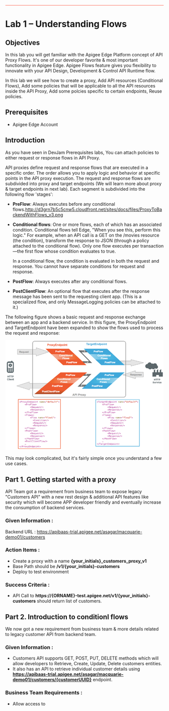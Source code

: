 ![](./images/image35.png)

#  Lab 1 – Understanding Flows

## Objectives

In this lab you will get familiar with the Apigee Edge Platform concept of API Proxy Flows. It's one of our developer favorite & most important functionality in Apigee Edge. Apigee Flows feature gives you flexibility to innovate with your API Design, Development & Control API Runtime flow.

In this lab we will see how to create a proxy, Add API resources (Conditional Flows), Add some policies that will be applicable to all the API resources inside the API Proxy, Add some polcies specific to certain endpoints, Reuse policies.

## Prerequisites

- Apigee Edge Account

## Introduction

As you have seen in DevJam Prerequisites labs, You can attach policies to either request or response flows in API Proxy. 

API proxies define request and response flows that are executed in a specific order. The order allows you to apply logic and behavior at specific points in the API proxy execution. The request and response flows are subdivided into proxy and target endpoints (We will learn more about proxy & target endpoints in next lab). Each segment is subdivided into the following flow 'stages':

- **PreFlow**: Always executes before any conditional flows.http://d3grn7b5c5cnw5.cloudfront.net/sites/docs/files/ProxyToBackendWithFlows_v3.png
- **Conditional flows**: One or more flows, each of which has an associated condition. Conditional flows tell Edge, "When you see this, perform this logic." For example, when an API call is a GET on the /movies resource (the condition), transform the response to JSON (through a policy attached to the conditional flow). Only one flow executes per transaction—the first flow whose condition evaluates to true.

	In a conditional flow, the condition is evaluated in both the request and response. You cannot have separate conditions for request and response.

- **PostFlow**: Always executes after any conditional flows. 
- **PostClientFlow**: An optional flow that executes after the response message has been sent to the requesting client app. (This is a specialized flow, and only MessageLogging policies can be attached to it.)

The following figure shows a basic request and response exchange between an app and a backend service. In this figure, the ProxyEndpoint and TargetEndpoint have been expanded to show the flows used to process the request and response: 

  ![Image](images/flows-diagram.png)
  
  This may look complicated, but it's fairly simple once you understand a few use cases.
  
## Part 1. Getting started with a proxy
  
  API Team got a requirement from business team to expose legacy "Customers API" with a new rest design & additional API features like security which will become APP developer friendly and eventually increase the consumption of backend services.
  
### Given Information :
  
  Backend URL : https://apibaas-trial.apigee.net/asagar/macquarie-demo01/customers

  
### Action Items :

 - Create a proxy with a name **{your_initials}\_customers\_proxy\_v1**
 - Base Path should be **/v1/{your_initials}-customers**
 - Deploy to test environment

### Success Criteria :
  
  - API Call to **https://{ORNAME}-test.apigee.net/v1/{your_initials}-customers** should return list of customers.


## Part 2. Introduction to conditionl flows

We now got a new requirement from business team & more details related to legacy customer API from backend team. 

### Given Information :

- Customers API supports GET, POST, PUT, DELETE methods which will allow developers to Retrieve, Create, Update, Delete customers entities. 
- It also has an API to retrieve individual customer details using **https://apibaas-trial.apigee.net/asagar/macquarie-demo01/customers/{customerUUID}** endpoint.

### Business Team Requirements :

- Allow access to 